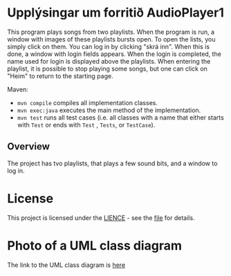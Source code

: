 # Upplýsingar um forritið AudioPlayer1

This program plays songs from two playlists. When the program is run, a window with images of these
playlists bursts open. To open the lists, you simply click on them. You can log in by 
clicking "skrá inn". When this is done, a window with login fields appears. 
When the login is completed, the name used for login is displayed above the playlists. 
When entering the playlist, it is possible to stop playing some songs, but one can click
on "Heim" to return to the starting page.


Maven:

- `mvn compile` compiles all implementation classes.
- `mvn exec:java` executes the main method of the implementation.
- `mvn test` runs all test cases (i.e. all classes with a name that either starts with `Test` or ends with `Test`
  , `Tests`, or `TestCase`).

## Overview
The project has tvo playlists, that plays a few sound bits, and a window to log in.

# License

This project is licensed under the [LIENCE](LICENSE) - see the [file](LICENSE) for
details.

# Photo of a UML class diagram

The link to the UML class diagram is [here](src\site\diagram.png)


